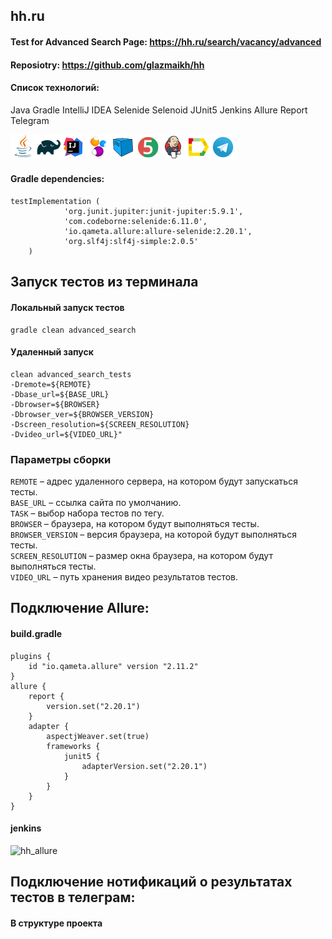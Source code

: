 ## hh.ru
#### Test for Advanced Search Page: https://hh.ru/search/vacancy/advanced 
#### Reposiotry: https://github.com/glazmaikh/hh

#### Список технологий:
Java Gradle IntelliJ IDEA Selenide Selenoid JUnit5 Jenkins Allure Report Telegram

![This is an image](/design/Java.png)![This is an image](/design/Gradle.png)![This is an image](/design/Intelij_IDEA.png)![This is an image](/design/Selenide.png)![This is an image](/design/Selenoid.png)![This is an image](/design/JUnit5.png)![This is an image](/design/Jenkins.png)![This is an image](/design/Allure_Report.png)![This is an image](/design/Telegram.png)


#### Gradle dependencies:
```
testImplementation (
            'org.junit.jupiter:junit-jupiter:5.9.1',
            'com.codeborne:selenide:6.11.0',
            'io.qameta.allure:allure-selenide:2.20.1',
            'org.slf4j:slf4j-simple:2.0.5'
    )
```
## Запуск тестов из терминала
#### Локальный запуск тестов
```
gradle clean advanced_search
```
#### Удаленный запуск 
```
clean advanced_search_tests
-Dremote=${REMOTE}
-Dbase_url=${BASE_URL}
-Dbrowser=${BROWSER}
-Dbrowser_ver=${BROWSER_VERSION}
-Dscreen_resolution=${SCREEN_RESOLUTION}
-Dvideo_url=${VIDEO_URL}"
```
### Параметры сборки
<code>REMOTE</code> – адрес удаленного сервера, на котором будут запускаться тесты. </br>
<code>BASE_URL</code> – ссылка сайта по умолчанию. </br>
<code>TASK</code> – выбор набора тестов по тегу. </br>
<code>BROWSER</code> – браузера, на котором будут выполняться тесты. </br>
<code>BROWSER_VERSION</code> – версия браузера, на которой будут выполняться тесты. </br>
<code>SCREEN_RESOLUTION</code> – размер окна браузера, на котором будут выполняться тесты. </br>
<code>VIDEO_URL</code> – путь хранения видео результатов тестов. </br>
## Подключение Allure:
#### build.gradle
```
plugins {
    id "io.qameta.allure" version "2.11.2"
}
allure {
    report {
        version.set("2.20.1")
    }
    adapter {
        aspectjWeaver.set(true)
        frameworks {
            junit5 {
                adapterVersion.set("2.20.1")
            }
        }
    }
}
```
#### jenkins
![hh_allure](https://user-images.githubusercontent.com/5861141/211138908-87df07cc-e649-43fe-8ad3-2297cb0101f3.jpg)

## Подключение нотификаций о результатах тестов в телеграм:
#### В структуре проекта
